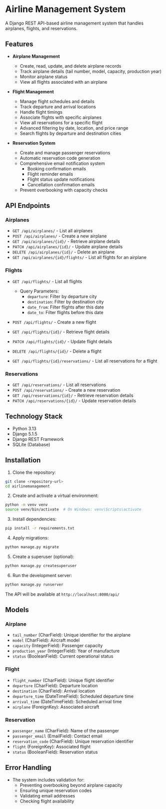 # Airline Management System

A Django REST API-based airline management system that handles airplanes, flights, and reservations.

## Features

- **Airplane Management**
  - Create, read, update, and delete airplane records
  - Track airplane details (tail number, model, capacity, production year)
  - Monitor airplane status
  - View all flights associated with an airplane

- **Flight Management**
  - Manage flight schedules and details
  - Track departure and arrival locations
  - Handle flight timings
  - Associate flights with specific airplanes
  - View all reservations for a specific flight
  - Advanced filtering by date, location, and price range
  - Search flights by departure and destination cities

- **Reservation System**
  - Create and manage passenger reservations
  - Automatic reservation code generation
  - Comprehensive email notification system
    - Booking confirmation emails
    - Flight reminder emails
    - Flight status update notifications
    - Cancellation confirmation emails
  - Prevent overbooking with capacity checks

## API Endpoints

### Airplanes
- `GET /api/airplanes/` - List all airplanes
- `POST /api/airplanes/` - Create a new airplane
- `GET /api/airplanes/{id}/` - Retrieve airplane details
- `PATCH /api/airplanes/{id}/` - Update airplane details
- `DELETE /api/airplanes/{id}/` - Delete an airplane
- `GET /api/airplanes/{id}/flights/` - List all flights for an airplane

### Flights
- `GET /api/flights/` - List all flights
  - Query Parameters:
    - `departure`: Filter by departure city
    - `destination`: Filter by destination city
    - `date_from`: Filter flights after this date
    - `date_to`: Filter flights before this date

- `POST /api/flights/` - Create a new flight
- `GET /api/flights/{id}/` - Retrieve flight details
- `PATCH /api/flights/{id}/` - Update flight details
- `DELETE /api/flights/{id}/` - Delete a flight
- `GET /api/flights/{id}/reservations/` - List all reservations for a flight

### Reservations
- `GET /api/reservations/` - List all reservations
- `POST /api/reservations/` - Create a new reservation
- `GET /api/reservations/{id}/` - Retrieve reservation details
- `PATCH /api/reservations/{id}/` - Update reservation details

## Technology Stack

- Python 3.13
- Django 5.1.5
- Django REST Framework
- SQLite (Database)

## Installation

1. Clone the repository:
```bash
git clone <repository-url>
cd airlinemanagement
```

2. Create and activate a virtual environment:
```bash
python -m venv venv
source venv/bin/activate  # On Windows: venv\Scripts\activate
```

3. Install dependencies:
```bash
pip install -r requirements.txt
```

4. Apply migrations:
```bash
python manage.py migrate
```

5. Create a superuser (optional):
```bash
python manage.py createsuperuser
```

6. Run the development server:
```bash
python manage.py runserver
```

The API will be available at `http://localhost:8000/api/`

## Models

### Airplane
- `tail_number` (CharField): Unique identifier for the airplane
- `model` (CharField): Aircraft model
- `capacity` (IntegerField): Passenger capacity
- `production_year` (IntegerField): Year of manufacture
- `status` (BooleanField): Current operational status

### Flight
- `flight_number` (CharField): Unique flight identifier
- `departure` (CharField): Departure location
- `destination` (CharField): Arrival location
- `departure_time` (DateTimeField): Scheduled departure time
- `arrival_time` (DateTimeField): Scheduled arrival time
- `airplane` (ForeignKey): Associated aircraft

### Reservation
- `passenger_name` (CharField): Name of the passenger
- `passenger_email` (EmailField): Contact email
- `reservation_code` (CharField): Unique reservation identifier
- `flight` (ForeignKey): Associated flight
- `status` (BooleanField): Reservation status

## Error Handling

- The system includes validation for:
  - Preventing overbooking beyond airplane capacity
  - Ensuring unique reservation codes
  - Validating email addresses
  - Checking flight availability
